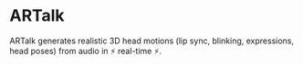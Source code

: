 # ARTalk
ARTalk generates realistic 3D head motions (lip sync, blinking, expressions, head poses) from audio in ⚡ real-time ⚡.
